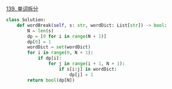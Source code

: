 [139. 单词拆分](https://leetcode-cn.com/problems/word-break/)

```python
class Solution:
    def wordBreak(self, s: str, wordDict: List[str]) -> bool:
        N = len(s)
        dp = [0 for i in range(N + 1)]
        dp[0] = 1
        wordDict = set(wordDict)
        for i in range(0, N + 1):
            if dp[i]:
                for j in range(i + 1, N + 1):
                    if s[i:j] in wordDict:
                        dp[j] = 1
        return bool(dp[N])
```